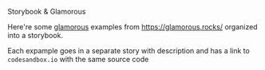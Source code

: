Storybook & Glamorous

Here're some [glamorous](https://github.com/paypal/glamorous) examples from https://glamorous.rocks/ organized into a storybook.

Each expample goes in a separate story with description and has a link to `codesandbox.io` with the same source code


